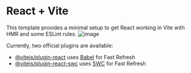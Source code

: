 # React + Vite

This template provides a minimal setup to get React working in Vite with HMR and some ESLint rules.
![image](https://github.com/user-attachments/assets/44788cae-17a1-4e47-8cfa-8cbf901d2b61)


Currently, two official plugins are available:

- [@vitejs/plugin-react](https://github.com/vitejs/vite-plugin-react/blob/main/packages/plugin-react/README.md) uses [Babel](https://babeljs.io/) for Fast Refresh
- [@vitejs/plugin-react-swc](https://github.com/vitejs/vite-plugin-react-swc) uses [SWC](https://swc.rs/) for Fast Refresh
